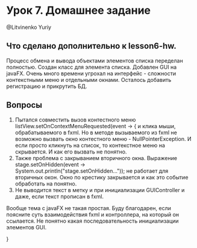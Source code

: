 # Урок 7. Домашнее задание
@Litvinenko Yuriy

## Что сделано дополнительно к lesson6-hw.
Процесс обмена и вывода объектами элементов списка переделан полностью.
Создан класс для элемента списка.
Добавлен GUI на javaFX.
Очень много времени угрохал на интерфейс - сложности контекстными меню и 
отдельными окнами.
Осталось добавить регистрацию и прикрутить БД.

## Вопросы
1. Пытался совместить вызов контестного меню 
listView.setOnContextMenuRequested(event -> { 
и клика мыши, обрабатываемого в fxml. 
Но в методе вызываемого из fxml не возможно вызвать окно контестного меню - 
NullPointerException. И если просто кликнуть на список, то контекстное меню на скрывается.
И как его вызвать не понятно.
2. Также проблема с закрыванием вторичного окна.
Выражение stage.setOnHidden(event -> System.out.println("stage.setOnHidden..."));
не работает для вторичных окон. 
Окно по крестику закрывается и как это событие обработать на понятно.
3. Не выводится текст в метку и при инициализации GUIController и даже,
 если текст прописан в fxml.

Вообще тема с javaFX не такая простая. 
Буду благодарен, если поясните суть взаимодействия fxml и контроллера, 
на который он ссылается. 
Не понятно какая последовательность инициализации элементов GUI.

}

